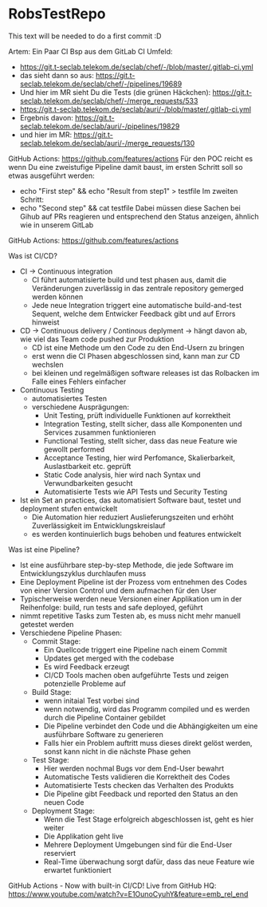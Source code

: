 # RobsTestRepo

This text will be needed to do a first commit :D

Artem:
Ein Paar CI Bsp aus dem GitLab CI Umfeld:
- https://git.t-seclab.telekom.de/seclab/chef/-/blob/master/.gitlab-ci.yml
- das sieht dann so aus: https://git.t-seclab.telekom.de/seclab/chef/-/pipelines/19689
- Und hier im MR sieht Du die Tests (die grünen Häckchen): https://git.t-seclab.telekom.de/seclab/chef/-/merge_requests/533
- https://git.t-seclab.telekom.de/seclab/auri/-/blob/master/.gitlab-ci.yml
- Ergebnis davon: https://git.t-seclab.telekom.de/seclab/auri/-/pipelines/19829
- und hier im MR: https://git.t-seclab.telekom.de/seclab/auri/-/merge_requests/130

GitHub Actions: https://github.com/features/actions
Für den POC reicht es wenn Du eine zweistufige Pipeline damit baust, im ersten Schritt soll so etwas ausgeführt werden:
- echo "First step" && echo "Result from step1" > testfile
Im zweiten Schritt:
- echo "Second step" && cat testfile
Dabei müssen diese Sachen bei Gihub auf PRs reagieren und entsprechend den Status anzeigen, ähnlich wie in unserem GitLab

GitHub Actions: 
https://github.com/features/actions

Was ist CI/CD?
- CI -> Continuous integration
    - CI führt automatisierte build und test phasen aus, damit die Veränderungen zuverlässig in das zentrale repository gemerged werden können
    - Jede neue Integration triggert eine automatische build-and-test Sequent, welche dem Entwicker Feedback gibt und auf Errors hinweist
- CD -> Continuous delivery / Continous deplyment -> hängt davon ab, wie viel das Team code pushed zur Produktion
    - CD ist eine Methode um den Code zu den End-Usern zu bringen
    - erst wenn die CI Phasen abgeschlossen sind, kann man zur CD wechslen 
    - bei kleinen und regelmäßigen software releases ist das Rolbacken im Falle eines Fehlers einfacher
- Continuous Testing
    - automatisiertes Testen 
    - verschiedene Ausprägungen:
        - Unit Testing, prüft individuelle Funktionen auf korrektheit
        - Integration Testing, stellt sicher, dass alle Komponenten und Services zusammen funktionieren 
        - Functional Testing, stellt sicher, dass das neue Feature wie gewollt performed  
        - Acceptance Testing, hier wird Perfomance, Skalierbarkeit, Auslastbarkeit etc. geprüft
        - Static Code analysis, hier wird nach Syntax und Verwundbarkeiten gesucht
        - Automatisierte Tests wie API Tests und Security Testing
- Ist ein Set an practices, das automatisiert Software baut, testet und deployment stufen entwickelt
    - Die Automation hier reduziert Auslieferungszeiten und erhöht Zuverlässigkeit im Entwicklungskreislauf
    - es werden kontinuierlich bugs behoben und features entwickelt 

Was ist eine Pipeline?
- Ist eine ausführbare step-by-step Methode, die jede Software im Entwicklungszyklus durchlaufen muss
- Eine Deployment Pipeline ist der Prozess vom entnehmen des Codes von einer Version Control und dem aufmachen für den User 
- Typischerweise werden neue Versionen einer Applikation um in der Reihenfolge: build, run tests and safe deployed, geführt
- nimmt repetitive Tasks zum Testen ab, es muss nicht mehr manuell getestet werden
- Verschiedene Pipeline Phasen:
    - Commit  Stage: 
        - Ein Quellcode triggert eine Pipeline nach einem Commit
        - Updates get merged with the codebase
        - Es wird Feedback erzeugt
        - CI/CD Tools machen oben aufgeführte Tests und zeigen potenzielle Probleme auf
    - Build Stage:
        - wenn initaial Test vorbei sind
        - wenn notwendig, wird das Programm compiled und es werden durch die Pipeline Container gebildet
        - Die Pipeline verbindet den Code und die Abhängigkeiten um eine ausführbare Software zu generieren
        - Falls hier ein Problem auftritt muss dieses direkt gelöst werden, sonst kann nicht in die nächste Phase gehen
    - Test Stage:
        - Hier werden nochmal Bugs vor dem End-User bewahrt
        - Automatische Tests validieren die Korrektheit des Codes
        - Automatisierte Tests checken das Verhalten des Produkts
        - Die Pipeline gibt Feedback und reported den Status an den neuen Code
    - Deployment Stage:
        - Wenn die Test Stage erfolgreich abgeschlossen ist, geht es hier weiter
        - Die Applikation geht live
        - Mehrere Deployment Umgebungen sind für die End-User reserviert
        - Real-Time überwachung sorgt dafür, dass das neue Feature wie erwartet funktioniert

GitHub Actions - Now with built-in CI/CD! Live from GitHub HQ:
https://www.youtube.com/watch?v=E1OunoCyuhY&feature=emb_rel_end
